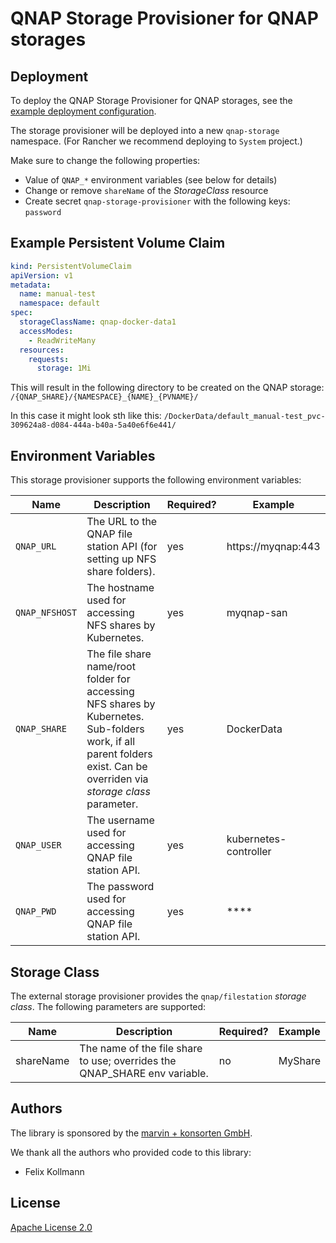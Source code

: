 # QNAP Storage Provisioner for QNAP storages

## Deployment

To deploy the QNAP Storage Provisioner for QNAP storages, see the [example deployment configuration](kubernetes.yml).

The storage provisioner will be deployed into a new `qnap-storage` namespace. (For Rancher we recommend deploying to `System` project.)

Make sure to change the following properties:

* Value of `QNAP_*` environment variables (see below for details)
* Change or remove `shareName` of the *StorageClass* resource
* Create secret `qnap-storage-provisioner` with the following keys: `password`

## Example Persistent Volume Claim

```yaml
kind: PersistentVolumeClaim
apiVersion: v1
metadata:
  name: manual-test
  namespace: default
spec:
  storageClassName: qnap-docker-data1
  accessModes:
    - ReadWriteMany
  resources:
    requests:
      storage: 1Mi
```

This will result in the following directory to be created on the QNAP storage: `/{QNAP_SHARE}/{NAMESPACE}_{NAME}_{PVNAME}/`

In this case it might look sth like this: `/DockerData/default_manual-test_pvc-309624a8-d084-444a-b40a-5a40e6f6e441/`

## Environment Variables

This storage provisioner supports the following environment variables:

| Name | Description | Required? | Example |
| --- | --- | --- | --- |
| `QNAP_URL` | The URL to the QNAP file station API (for setting up NFS share folders). | yes | https://myqnap:443 |
| `QNAP_NFSHOST` | The hostname used for accessing NFS shares by Kubernetes. | yes | myqnap-san |
| `QNAP_SHARE` | The file share name/root folder for accessing NFS shares by Kubernetes. Sub-folders work, if all parent folders exist. Can be overriden via *storage class* parameter. | yes | DockerData |
| `QNAP_USER` | The username used for accessing QNAP file station API. | yes | kubernetes-controller |
| `QNAP_PWD` | The password used for accessing QNAP file station API. | yes | **** |

## Storage Class

The external storage provisioner provides the `qnap/filestation` *storage class*. The following parameters are supported:

| Name | Description | Required? | Example |
| --- | --- | --- | --- |
| shareName | The name of the file share to use; overrides the QNAP_SHARE env variable. | no | MyShare |

## Authors

The library is sponsored by the [marvin + konsorten GmbH](http://www.konsorten.de).

We thank all the authors who provided code to this library:

* Felix Kollmann

## License

[Apache License 2.0](LICENSE)
